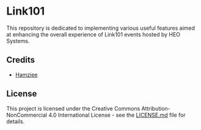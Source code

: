 # Link101

This repository is dedicated to implementing various useful features aimed at enhancing the overall experience of Link101 events hosted by HEO Systems.

## Credits

- [Hamziee](https://github.com/Hamziee)

## License

This project is licensed under the Creative Commons Attribution-NonCommercial 4.0 International License - see the [LICENSE.md](https://github.com/HEO-Systems/Link101/blob/main/LICENSE) file for details.
